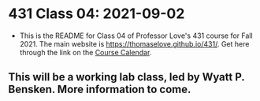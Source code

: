 # 431 Class 04: 2021-09-02

- This is the README for Class 04 of Professor Love's 431 course for Fall 2021. The main website is https://thomaselove.github.io/431/. Get here through the link on the [Course Calendar](https://thomaselove.github.io/431/calendar.html).

## This will be a working lab class, led by Wyatt P. Bensken. More information to come.

